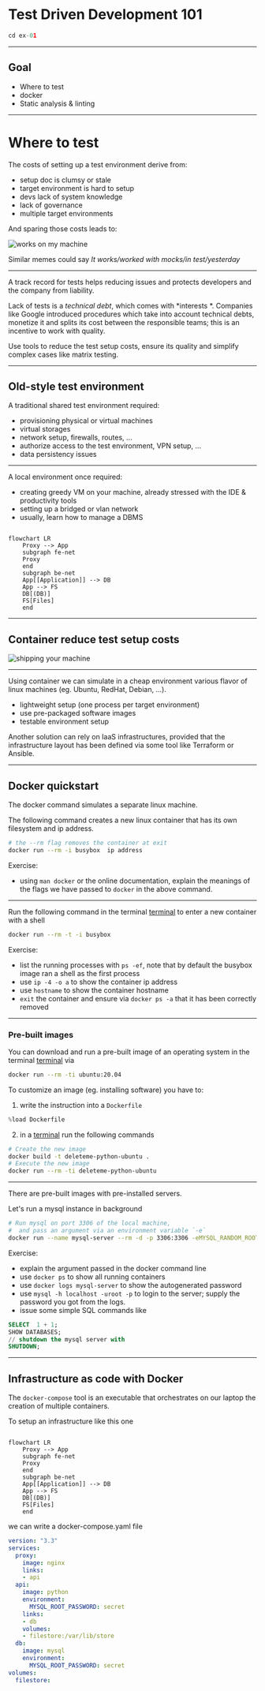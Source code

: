 # Test Driven Development 101


```python
cd ex-01
```
---


## Goal

  - Where to test
  - docker
  - Static analysis & linting

---

# Where to test

The costs of setting up a test environment derive from:

  - setup doc is clumsy or stale
  - target environment is hard to setup
  - devs lack of system knowledge
  - lack of governance
  - multiple target environments
  
And sparing those costs leads to:

![works on my machine](https://miro.medium.com/proxy/1*I3-fRXyMaZDfesAxyA2eKw.jpeg)

Similar memes could say *It works/worked with mocks/in test/yesterday*

----

A track record for tests helps reducing issues and protects developers and
 the company from liability.
 
Lack of tests is a *technical debt*, which comes with *interests
*. Companies like Google introduced procedures which take into account
 technical debts, monetize it and splits its cost between the responsible
  teams; this is an incentive to work with quality.

Use tools to reduce the test setup costs, ensure its quality and simplify
 complex cases like matrix testing.

---

## Old-style test environment

A traditional shared test environment required:

  - provisioning physical or virtual machines
  - virtual storages
  - network setup, firewalls, routes, ...
  - authorize access to the test environment, VPN setup, ...
  - data persistency issues

----

A local environment once required:

  - creating greedy VM on your machine, already stressed with the IDE
   & productivity tools
  - setting up a bridged or vlan network
  - usually, learn how to manage a DBMS

```mermaid

flowchart LR
    Proxy --> App
    subgraph fe-net
    Proxy
    end
    subgraph be-net
    App[[Application]] --> DB
    App --> FS
    DB[(DB)]
    FS[Files]
    end

```

---

## Container reduce test setup costs

![shipping your machine](https://external-preview.redd.it/aR6WdUcsrEgld5xUlglgKX_0sC_NlryCPTXIHk5qdu8.jpg?auto=webp&s=5fe64dd318eec71711d87805d43def2765dd83cd)
 
----

Using container we can simulate in a cheap environment various flavor of
 linux machines (eg. Ubuntu, RedHat, Debian, ...).
 
 - lightweight setup (one process per target environment)
 - use pre-packaged software images
 - testable environment setup

Another solution can rely on IaaS infrastructures, provided that the
 infrastructure layout has been defined via some tool like Terraform or
  Ansible.
  
---

## Docker quickstart

The docker command simulates a separate linux machine.

The following command creates a new linux container that has its own
filesystem and ip address.

```bash
# the --rm flag removes the container at exit
docker run --rm -i busybox  ip address
```

Exercise:

- using `man docker` or the online documentation, explain the meanings of the
 flags we have passed to `docker` in the above command.


----

Run the following command in the terminal [terminal](/terminals/1) to
 enter a new container with a shell
 
```bash
docker run --rm -t -i busybox
```

Exercise:

- list the running processes with `ps -ef`, note that by default
  the busybox image ran a shell as the first process
- use `ip -4 -o a` to show the container ip address
- use `hostname` to show the container hostname
- `exit` the container and ensure via `docker ps -a` that it has been
 correctly removed

 
----

### Pre-built images

You can download and run a pre-built image of an operating system 
in the terminal [terminal](/terminals/1) via

```bash
docker run --rm -ti ubuntu:20.04
```

To customize an image (eg. installing software) you have to:

1. write the instruction into a `Dockerfile`

```python
%load Dockerfile
```

2. in a [terminal](/terminals/1) run the following commands

```bash
# Create the new image
docker build -t deleteme-python-ubuntu .
# Execute the new image
docker run --rm -ti deleteme-python-ubuntu
```
----

There are pre-built images with pre-installed servers.

Let's run a mysql instance in background

```bash
# Run mysql on port 3306 of the local machine,
#  and pass an argument via an environment variable `-e`
docker run --name mysql-server --rm -d -p 3306:3306 -eMYSQL_RANDOM_ROOT_PASSWORD=true mysql
```

Exercise:

- explain the argument passed in the docker command line
- use `docker ps` to show all running containers
- use `docker logs mysql-server` to show the autogenerated password
- use `mysql -h localhost -uroot -p` to login to the server; supply the
 password you got from the logs.
- issue some simple SQL commands like

```sql
SELECT  1 + 1;
SHOW DATABASES;
// shutdown the mysql server with
SHUTDOWN;
```


---

## Infrastructure as code with Docker

The `docker-compose` tool is an executable that orchestrates on our
laptop the creation of multiple containers.

To setup an infrastructure like this one

```mermaid

flowchart LR
    Proxy --> App
    subgraph fe-net
    Proxy
    end
    subgraph be-net
    App[[Application]] --> DB
    App --> FS
    DB[(DB)]
    FS[Files]
    end

```

we can write a docker-compose.yaml file

```yaml
version: "3.3"
services:
  proxy:
    image: nginx
    links:
    - api
  api:
    image: python
    environment:
      MYSQL_ROOT_PASSWORD: secret
    links:
    - db
    volumes:
    - filestore:/var/lib/store
  db:
    image: mysql
    environment:
      MYSQL_ROOT_PASSWORD: secret
volumes:
  filestore:    

```

